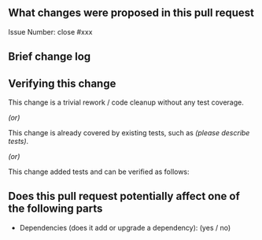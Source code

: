 <!--
Thank you for contributing to StreamPark! Please make sure that your code changes
are covered with tests. And in case of new features or big changes
remember to adjust the documentation.

## Contribution Checklist

  - If this is your first time, please read our contributor guidelines: [Submit Code](https://streampark.apache.org/community/submit_guide/submit_code).

  - Make sure that the pull request corresponds to a [GITHUB issue](https://github.com/apache/streampark/issues).

  - Name the pull request in the form "[Feature] Title of the pull request", where *Feature* can be replaced by `Hotfix`, `Bug`, etc.

  - Fill out the template below to describe the changes contributed by the pull request. That will give reviewers the context they need to do the review.

  - If the PR is unfinished, add `[WIP]` in your PR title, e.g., `[WIP][Feature] Title of the pull request`.

-->

## What changes were proposed in this pull request

Issue Number: close #xxx <!-- REMOVE this line if no issue to close -->

<!--(For example: This pull request proposed to add checkstyle plugin).-->

## Brief change log

<!--*(for example:)*
- *Add maven-checkstyle-plugin to root pom.xml*
-->

## Verifying this change

<!--*(Please pick either of the following options)*-->

This change is a trivial rework / code cleanup without any test coverage.

*(or)*

This change is already covered by existing tests, such as *(please describe tests)*.

*(or)*

This change added tests and can be verified as follows:

<!--*(example:)*
- *Added integration tests for end-to-end.*
- *Added *Test to verify the change.*
- *Manually verified the change by testing locally.* -->

## Does this pull request potentially affect one of the following parts
 - Dependencies (does it add or upgrade a dependency): (yes / no)
